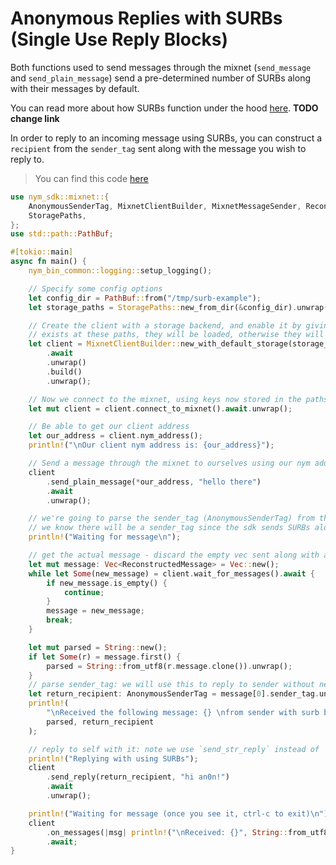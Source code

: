 # Anonymous Replies with SURBs (Single Use Reply Blocks)
Both functions used to send messages through the mixnet (`send_message` and `send_plain_message`) send a pre-determined number of SURBs along with their messages by default.

You can read more about how SURBs function under the hood [here](https://nymtech.net/docs/architecture/traffic-flow.html#private-replies-using-surbs). **TODO change link**

In order to reply to an incoming message using SURBs, you can construct a `recipient` from the `sender_tag` sent along with the message you wish to reply to.

> You can find this code [here](https://github.com/nymtech/nym/blob/master/sdk/rust/nym-sdk/examples/surb_reply.rs)

```rust
use nym_sdk::mixnet::{
    AnonymousSenderTag, MixnetClientBuilder, MixnetMessageSender, ReconstructedMessage,
    StoragePaths,
};
use std::path::PathBuf;

#[tokio::main]
async fn main() {
    nym_bin_common::logging::setup_logging();

    // Specify some config options
    let config_dir = PathBuf::from("/tmp/surb-example");
    let storage_paths = StoragePaths::new_from_dir(&config_dir).unwrap();

    // Create the client with a storage backend, and enable it by giving it some paths. If keys
    // exists at these paths, they will be loaded, otherwise they will be generated.
    let client = MixnetClientBuilder::new_with_default_storage(storage_paths)
        .await
        .unwrap()
        .build()
        .unwrap();

    // Now we connect to the mixnet, using keys now stored in the paths provided.
    let mut client = client.connect_to_mixnet().await.unwrap();

    // Be able to get our client address
    let our_address = client.nym_address();
    println!("\nOur client nym address is: {our_address}");

    // Send a message through the mixnet to ourselves using our nym address
    client
        .send_plain_message(*our_address, "hello there")
        .await
        .unwrap();

    // we're going to parse the sender_tag (AnonymousSenderTag) from the incoming message and use it to 'reply' to ourselves instead of our Nym address.
    // we know there will be a sender_tag since the sdk sends SURBs along with messages by default.
    println!("Waiting for message\n");

    // get the actual message - discard the empty vec sent along with a potential SURB topup request
    let mut message: Vec<ReconstructedMessage> = Vec::new();
    while let Some(new_message) = client.wait_for_messages().await {
        if new_message.is_empty() {
            continue;
        }
        message = new_message;
        break;
    }

    let mut parsed = String::new();
    if let Some(r) = message.first() {
        parsed = String::from_utf8(r.message.clone()).unwrap();
    }
    // parse sender_tag: we will use this to reply to sender without needing their Nym address
    let return_recipient: AnonymousSenderTag = message[0].sender_tag.unwrap();
    println!(
        "\nReceived the following message: {} \nfrom sender with surb bucket {}",
        parsed, return_recipient
    );

    // reply to self with it: note we use `send_str_reply` instead of `send_str`
    println!("Replying with using SURBs");
    client
        .send_reply(return_recipient, "hi an0n!")
        .await
        .unwrap();

    println!("Waiting for message (once you see it, ctrl-c to exit)\n");
    client
        .on_messages(|msg| println!("\nReceived: {}", String::from_utf8_lossy(&msg.message)))
        .await;
}
```
